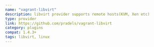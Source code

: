 ```yaml
---
name: "vagrant-libvirt"
description: libvirt provider supports remote hosts(KVM, Xen etc)
type: provider
link: https://github.com/pradels/vagrant-libvirt
category: plugins
compat: 1.4.3+
tags: libvirt, linux
---
```

